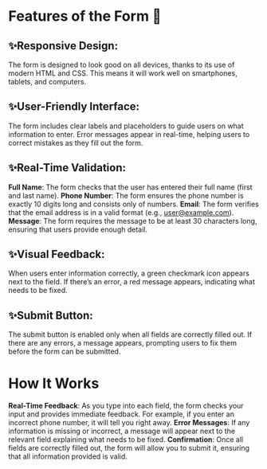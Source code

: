 # Features of the Form 🚀

## ✨Responsive Design:

The form is designed to look good on all devices, thanks to its use of modern HTML and CSS. This means it will work well on smartphones, tablets, and computers.

## ✨User-Friendly Interface:

The form includes clear labels and placeholders to guide users on what information to enter.
Error messages appear in real-time, helping users to correct mistakes as they fill out the form.

## ✨Real-Time Validation:

**Full Name**: The form checks that the user has entered their full name (first and last name).
**Phone Number**: The form ensures the phone number is exactly 10 digits long and consists only of numbers.
**Email**: The form verifies that the email address is in a valid format (e.g., user@example.com).
**Message**: The form requires the message to be at least 30 characters long, ensuring that users provide enough detail.

## ✨Visual Feedback:

When users enter information correctly, a green checkmark icon appears next to the field.
If there’s an error, a red message appears, indicating what needs to be fixed.

## ✨Submit Button:

The submit button is enabled only when all fields are correctly filled out.
If there are any errors, a message appears, prompting users to fix them before the form can be submitted.

# How It Works

**Real-Time Feedback**: As you type into each field, the form checks your input and provides immediate feedback. For example, if you enter an incorrect phone number, it will tell you right away.
**Error Messages**: If any information is missing or incorrect, a message will appear next to the relevant field explaining what needs to be fixed.
**Confirmation**: Once all fields are correctly filled out, the form will allow you to submit it, ensuring that all information provided is valid.
